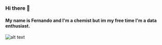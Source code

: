 ### Hi there 👋
#### My name is Fernando and I'm a chemist but im my free time I'm a data enthusiast.

![alt text](https://mir-s3-cdn-cf.behance.net/project_modules/1400_opt_1/82d02685607941.5da4232b83320.png)


<!--
**FivMeyer/FivMeyer** is a ✨ _special_ ✨ repository because its `README.md` (this file) appears on your GitHub profile.

Here are some ideas to get you started:

- 🔭 I’m currently working on ...
- 🌱 I’m currently learning ...
- 👯 I’m looking to collaborate on ...
- 🤔 I’m looking for help with ...
- 💬 Ask me about ...
- 📫 How to reach me: ...
- 😄 Pronouns: ...
- ⚡ Fun fact: ...
-->
